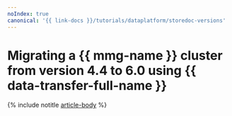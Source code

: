 ```yaml
---
noIndex: true
canonical: '{{ link-docs }}/tutorials/dataplatform/storedoc-versions'
---
```


# Migrating a {{ mmg-name }} cluster from version 4.4 to 6.0 using {{ data-transfer-full-name }}

{% include notitle [article-body](../../_tutorials/dataplatform/datatransfer/storedoc-versions.md) %}
